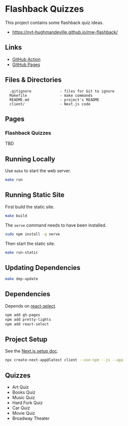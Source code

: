 # Flashback Quizzes

This project contains some flashback quiz ideas.

- <https://nyt-hughmandeville.github.io/mw-flashback/>

## Links

- [GitHub Action](https://github.com/nyt-hughmandeville/mw-flashback/actions)
- [GitHub Pages](https://nyt-hughmandeville.github.io/mw-flashback/)

## Files & Directories

```text
  .gitignore             - files for Git to ignore
  Makefile               - make commands
  README.md              - project's README
  client/                - Next.js code
```

## Pages

### Flashback Quizzes

TBD

## Running Locally

Use `make` to start the web server.

```sh
make run
```

## Running Static Site

First build the static site.

```sh
make build
```

The `serve` command needs to have been installed.

```sh
sudo npm install -g serve
```

Then start the static site.

```sh
make run-static
```

## Updating Dependencies

```sh
make dep-update
```

## Dependencies

Depends on [react-select](https://www.npmjs.com/package/react-select).

```sh
npm add gh-pages
npm add pretty-lights
npm add react-select
```

## Project Setup

See the [Next.js setup doc](https://nextjs.org/learn/basics/deploying-nextjs-app/setup).

```sh
npx create-next-app@latest client --use-npm --js --app
```

## Quizzes

- Art Quiz
- Books Quiz
- Music Quiz
- Hard Fork Quiz
- Car Quiz
- Movie Quiz
- Broadway Theater
